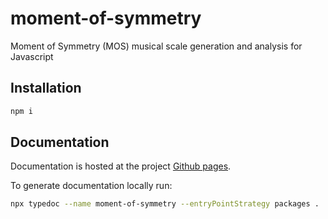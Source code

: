# moment-of-symmetry
Moment of Symmetry (MOS) musical scale generation and analysis for Javascript

## Installation ##
```bash
npm i
```

## Documentation ##
Documentation is hosted at the project [Github pages](https://xenharmonic-devs.github.io/moment-of-symmetry).

To generate documentation locally run:
```bash
npx typedoc --name moment-of-symmetry --entryPointStrategy packages .
```
